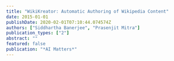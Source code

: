 ```yaml
---
title: "WikiKreator: Automatic Authoring of Wikipedia Content"
date: 2015-01-01
publishDate: 2020-02-01T07:10:44.074574Z
authors: ["Siddhartha Banerjee", "Prasenjit Mitra"]
publication_types: ["2"]
abstract: ""
featured: false
publication: "*AI Matters*"
---
```


